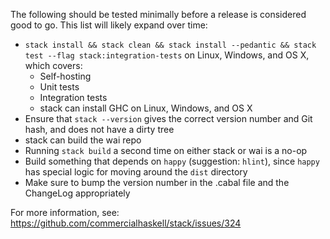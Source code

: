 The following should be tested minimally before a release is considered good
to go. This list will likely expand over time:

* `stack install && stack clean && stack install --pedantic && stack test --flag stack:integration-tests` on Linux, Windows, and OS X, which covers:
    * Self-hosting
    * Unit tests
    * Integration tests
    * stack can install GHC on Linux, Windows, and OS X
* Ensure that `stack --version` gives the correct version number and Git hash, and does not have a dirty tree
* stack can build the wai repo
* Running `stack build` a second time on either stack or wai is a no-op
* Build something that depends on `happy` (suggestion: `hlint`), since `happy` has special logic for moving around the `dist` directory
* Make sure to bump the version number in the .cabal file and the ChangeLog appropriately

For more information, see: https://github.com/commercialhaskell/stack/issues/324
